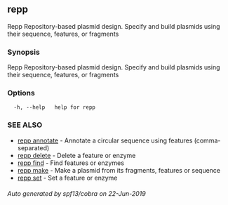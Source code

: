 ## repp

Repp
Repository-based plasmid design. Specify and build plasmids using
their sequence, features, or fragments

### Synopsis

Repp
Repository-based plasmid design. Specify and build plasmids using
their sequence, features, or fragments

### Options

```
  -h, --help   help for repp
```

### SEE ALSO

- [repp annotate](repp_annotate.md) - Annotate a circular sequence using features (comma-separated)
- [repp delete](repp_delete.md) - Delete a feature or enzyme
- [repp find](repp_find.md) - Find features or enzymes
- [repp make](repp_make.md) - Make a plasmid from its fragments, features or sequence
- [repp set](repp_set.md) - Set a feature or enzyme

###### Auto generated by spf13/cobra on 22-Jun-2019
